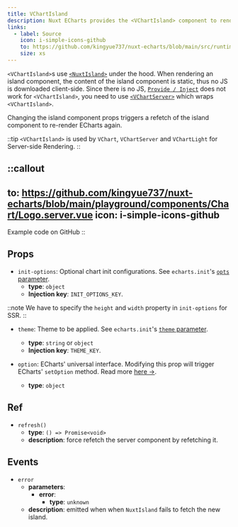 ```yaml
---
title: VChartIsland
description: Nuxt ECharts provides the <VChartIsland> component to render a non-interactive ECharts SVG without any client JS.
links:
  - label: Source
    icon: i-simple-icons-github
    to: https://github.com/kingyue737/nuxt-echarts/blob/main/src/runtime/components/VChartIsland.vue
    size: xs
---
```


`<VChartIsland>`s use [`<NuxtIsland>`](https://nuxt.com/docs/api/components/nuxt-island) under the hood. When rendering an island component, the content of the island component is static, thus no JS is downloaded client-side. Since there is no JS, [`Provide / Inject`](/guides/provide-inject) does not work for `<VChartIsland>`, you need to use [`<VChartServer>`](/components/v-chart-server) which wraps `<VChartIsland>`.

Changing the island component props triggers a refetch of the island component to re-render ECharts again.

::tip
`<VChartIsland>` is used by `VChart`, `VChartServer` and `VChartLight` for Server-side Rendering.
::

::callout
---
to: https://github.com/kingyue737/nuxt-echarts/blob/main/playground/components/Chart/Logo.server.vue
icon: i-simple-icons-github
---
Example code on GitHub
::

## Props

- `init-options`: Optional chart init configurations. See `echarts.init`'s  [`opts` parameter](https://echarts.apache.org/en/api.html#echarts.init).
  - **type**: `object`
  - **Injection key**: `INIT_OPTIONS_KEY`.

::note
We have to specify the `height` and `width` property in `init-options` for SSR.
::

- `theme`: Theme to be applied. See `echarts.init`'s [`theme` parameter](https://echarts.apache.org/en/api.html#echarts.init).
  - **type**: `string` or `object`
  - **Injection key**: `THEME_KEY`.

- `option`: ECharts' universal interface. Modifying this prop will trigger ECharts' `setOption` method. Read more [here →](https://echarts.apache.org/en/option.html).
  - **type**: `object`

## Ref

- `refresh()`
  - **type**: `() => Promise<void>`
  - **description**: force refetch the server component by refetching it.

## Events

- `error`
  - **parameters**:
    - **error**:
      - **type**: `unknown`
  - **description**: emitted when when `NuxtIsland` fails to fetch the new island.
